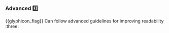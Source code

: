 <div id="title">

### Advanced :three:

</div>
<span id="outcomes">{{glyphicon_flag}} Can follow advanced guidelines for improving readability :three:</span>

<div id="body">

<include src="makeHappyPathProminent/unit-inParent-asPanel.md" boilerplate/>

</panel>

</div>

<div id="extras">
</div>